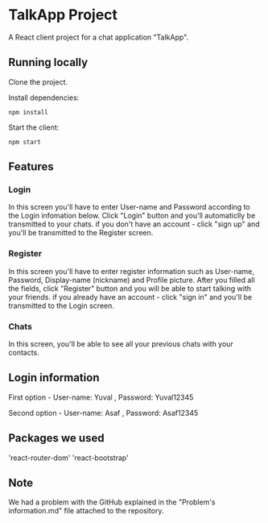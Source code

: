 # TalkApp Project

[//]: # (head-end)

A React client project for a chat application "TalkApp".

## Running locally

Clone the project.

Install dependencies:

`npm install`

Start the client:

`npm start`

## Features

### Login

In this screen you'll have to enter User-name and Password according to the Login infomation below.
Click "Login" button and you'll automaticlly be transmitted to your chats.
if you don't have an account - click "sign up" and you'll be transmitted to the Register screen.

### Register

In this screen you'll have to enter register information such as User-name, Password, Display-name (nickname) and Profile picture.
After you filled all the fields, click "Register" button and you will be able to start talking with your friends.
if you already have an account - click "sign in" and you'll be transmitted to the Login screen.

### Chats

In this screen, you'll be able to see all your previous chats with your contacts.

## Login information

First option - 
User-name: Yuval ,
Password: Yuval12345

Second option - 
User-name: Asaf ,
Password: Asaf12345

## Packages we used

'react-router-dom'
'react-bootstrap'


[//]: # (head-end)

## Note

We had a problem with the GitHub explained in the "Problem's information.md" file attached to the repository.


[//]: # (foot-start)

[{]: <helper> (navStep)

[}]: #
